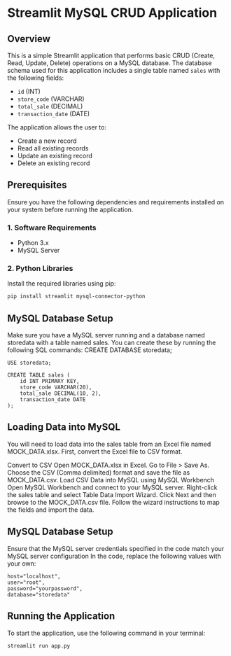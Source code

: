 # Streamlit MySQL CRUD Application

## Overview
This is a simple Streamlit application that performs basic CRUD (Create, Read, Update, Delete) operations on a MySQL database. The database schema used for this application includes a single table named `sales` with the following fields:

- `id` (INT)
- `store_code` (VARCHAR)
- `total_sale` (DECIMAL)
- `transaction_date` (DATE)

The application allows the user to:
- Create a new record
- Read all existing records
- Update an existing record
- Delete an existing record

## Prerequisites
Ensure you have the following dependencies and requirements installed on your system before running the application.

### 1. Software Requirements
- Python 3.x
- MySQL Server

### 2. Python Libraries
Install the required libraries using pip:

```bash
pip install streamlit mysql-connector-python
```
## MySQL Database Setup
Make sure you have a MySQL server running and a database named storedata with a table named sales. You can create these by running the following SQL commands:
CREATE DATABASE storedata;
```
USE storedata;

CREATE TABLE sales (
    id INT PRIMARY KEY,
    store_code VARCHAR(20),
    total_sale DECIMAL(10, 2),
    transaction_date DATE
);
```
## Loading Data into MySQL
You will need to load data into the sales table from an Excel file named MOCK_DATA.xlsx. First, convert the Excel file to CSV format.

Convert to CSV
Open MOCK_DATA.xlsx in Excel.
Go to File > Save As.
Choose the CSV (Comma delimited) format and save the file as MOCK_DATA.csv.
Load CSV Data into MySQL using MySQL Workbench
Open MySQL Workbench and connect to your MySQL server.
Right-click the sales table and select Table Data Import Wizard.
Click Next and then browse to the MOCK_DATA.csv file.
Follow the wizard instructions to map the fields and import the data.


## MySQL Database Setup
Ensure that the MySQL server credentials specified in the code match your MySQL server configuration
In the code, replace the following values with your own:
```
host="localhost",
user="root",
password="yourpassword",
database="storedata"
```
## Running the Application
To start the application, use the following command in your terminal:
```
streamlit run app.py
```
